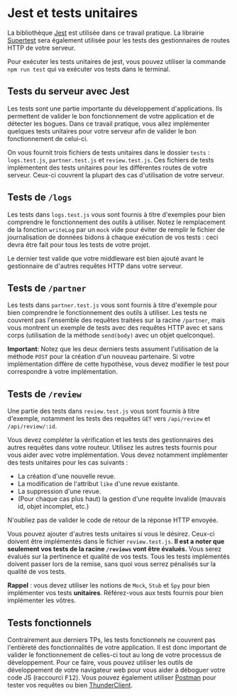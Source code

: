 # Jest et tests unitaires

La bibliothèque <a href="https://jestjs.io/">Jest</a> est utilisée dans ce travail pratique. La librairie <a href="https://github.com/ladjs/supertest#readme">Supertest</a> sera également utilisée pour les tests des gestionnaires de routes HTTP de votre serveur.

Pour exécuter les tests unitaires de jest, vous pouvez utiliser la commande `npm run test` qui va exécuter vos tests dans le terminal.

## Tests du serveur avec Jest

Les tests sont une partie importante du développement d'applications. Ils permettent de valider le bon fonctionnement de votre application et de détecter les bogues. Dans ce travail pratique, vous allez implémenter quelques tests unitaires pour votre serveur afin de valider le bon fonctionnement de celui-ci.  

On vous fournit trois fichiers de tests unitaires dans le dossier `tests` : `logs.test.js`, `partner.test.js` et `review.test.js`. Ces fichiers de tests implémentent des tests unitaires pour les différentes routes de votre serveur. Ceux-ci couvrent la plupart des cas d'utilisation de votre serveur.

## Tests de `/logs`

Les tests dans `logs.test.js` vous sont fournis à titre d'exemples pour bien comprendre le fonctionnement des outils à utiliser. Notez le remplacement de la fonction `writeLog` par un `mock` vide pour éviter de remplir le fichier de journalisation de données bidons à chaque exécution de vos tests : ceci devra être fait pour tous les tests de votre projet.

Le dernier test valide que votre middleware est bien ajouté avant le gestionnaire de d'autres requêtes HTTP dans votre serveur.

## Tests de `/partner`

Les tests dans `partner.test.js` vous sont fournis à titre d'exemple pour bien comprendre le fonctionnement des outils à utiliser. Les tests ne couvrent pas l'ensemble des requêtes traitées sur la racine `/partner`, mais vous montrent un exemple de tests avec des requêtes HTTP avec et sans corps (utilisation de la méthode `send(body)` avec un objet quelconque).

**Important**: Notez que les deux derniers tests assument l'utilisation de la méthode `POST` pour la création d'un nouveau partenaire. Si votre implémentation diffère de cette hypothèse, vous devez modifier le test pour correspondre à votre implémentation.

## Tests de `/review`

Une partie des tests dans `review.test.js` vous sont fournis à titre d'exemple, notamment les tests des requêtes `GET` vers `/api/review` et `/api/review/:id`.

Vous devez compléter la vérification et les tests des gestionnaires des autres requêtes dans votre routeur. Utilisez les autres tests fournis pour vous aider avec votre implémentation. Vous devez notamment implémenter des tests unitaires pour les cas suivants :

- La création d'une nouvelle revue.
- La modification de l'attribut `like` d'une revue existante.
- La suppression d'une revue.
- (Pour chaque cas plus haut) la gestion d'une requête invalide (mauvais id, objet incomplet, etc.)

N'oubliez pas de valider le code de retour de la réponse HTTP envoyée.

Vous pouvez ajouter d'autres tests unitaires si vous le désirez. Ceux-ci doivent être implémentés dans le fichier `review.test.js`.  **Il est a noter que seulement vos tests de la racine `/reviews` vont être évalués.**  Vous serez évalués sur la pertinence et qualité de vos tests. Tous les tests implémentés doivent passer lors de la remise, sans quoi vous serrez pénalisés sur la qualité de vos tests.

**Rappel** : vous devez utiliser les notions de `Mock`, `Stub` et `Spy` pour bien implémenter vos tests **unitaires**. Référez-vous aux tests fournis pour bien implémenter les vôtres.

## Tests fonctionnels

Contrairement aux derniers TPs, les tests fonctionnels ne couvrent pas l'entièreté des fonctionnalités de votre application. Il est donc important de valider le fonctionnement de celles-ci tout au long de votre processus de développement. Pour ce faire, vous pouvez utiliser les outils de développement de votre navigateur web pour vous aider à déboguer votre code JS (raccourci <kbd>F12</kbd>). Vous pouvez également utiliser [Postman](https://www.postman.com/) pour tester vos requêtes ou bien [ThunderClient](https://www.thunderclient.com/).